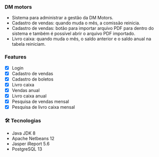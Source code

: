 
### DM motors 
- Sistema para administrar a gestão da DM Motors.
- Cadastro de vendas: quando muda o mês, a comissão reinicia.
- Cadastro de vendas: botão para importar arquivo PDF para dentro do sistema e também é possível abrir o arquivo PDF importado.
- Livro caixa: quando muda o mês, o saldo anterior e o saldo anual na tabela reiniciam.


### Features
- [x] Login
- [x] Cadastro de vendas
- [x] Cadastro de boletos
- [x] Livro caixa
- [x] Vendas anual
- [x] Livro caixa anual 
- [x] Pesquisa de vendas mensal
- [x] Pesquisa de livro caixa mensal

###  🛠 Tecnologias
- Java JDK 8
- Apache Netbeans 12
- Jasper iReport 5.6
- PostgreSQL 13

